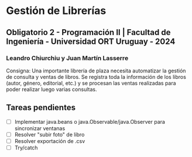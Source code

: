 # Gestión de Librerías
## Obligatorio 2 - Programación II | Facultad de Ingeniería - Universidad ORT Uruguay - 2024
### Leandro Chiurchiu y Juan Martín Lasserre

Consigna: Una importante librería de plaza necesita automatizar la gestión de consulta y ventas de libros. Se registra toda la información de los libros (autor, género, editorial, etc.) y se procesan las ventas realizadas para poder realizar luego varias consultas.

## Tareas pendientes

- [ ] Implementar java.beans o java.Observable/java.Observer para sincronizar ventanas
- [ ] Resolver "subir foto" de libro
- [ ] Resolver exportación de .csv
- [ ] Try/catch
